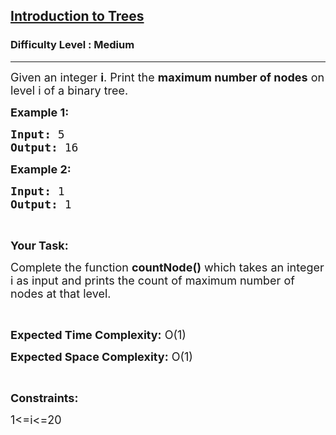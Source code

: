 <h2><a href="https://practice.geeksforgeeks.org/problems/introduction-to-trees/1?utm_source=youtube&utm_medium=collab_striver_ytdescription&utm_campaign=introduction-to-trees">Introduction to Trees</a></h2><h3>Difficulty Level : Medium</h3><hr><div class="problems_problem_content__Xm_eO"><p><span style="font-size:18px">Given an integer <strong>i</strong>. Print the <strong>maximum number of nodes</strong> on level i of a binary tree.</span></p>

<p><strong><span style="font-size:18px">Example 1:</span></strong></p>

<pre><span style="font-size:18px"><strong>Input:</strong> 5</span>
<span style="font-size:18px"><strong>Output:</strong> 16</span></pre>

<p><strong><span style="font-size:18px">Example 2:</span></strong></p>

<pre><span style="font-size:18px"><strong>Input:</strong> 1</span>
<span style="font-size:18px"><strong>Output:</strong> 1</span></pre>

<p>&nbsp;</p>

<p><strong><span style="font-size:18px">Your Task:</span></strong></p>

<p><span style="font-size:18px">Complete the function <strong>countNode()</strong> which takes an integer i as input and prints the count of maximum number of nodes at that level.</span></p>

<p>&nbsp;</p>

<p><span style="font-size:18px"><strong>Expected Time Complexity:</strong> O(1)</span></p>

<p><span style="font-size:18px"><strong>Expected Space Complexity:</strong> O(1)</span></p>

<p>&nbsp;</p>

<p><strong><span style="font-size:18px">Constraints:</span></strong></p>

<p><span style="font-size:18px">1&lt;=i&lt;=20</span></p>

<p>&nbsp;</p>
</div>